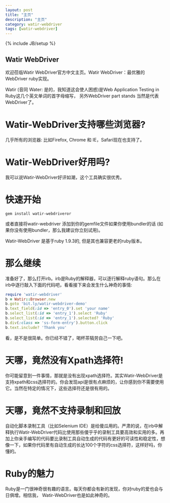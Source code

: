 ```yaml
---
layout: post
title: "主页"
description: "主页"
category: watir-webdriver
tags: [watir-webdriver]
---
```

{% include JB/setup %}

Watir WebDriver
---------------
欢迎莅临Watir WebDriver官方中文主页。Watir WebDriver：最优雅的WebDriver ruby实现。

Watir (音同 Water: 是的，我知道这会使人困惑)是Web Application Testing in Ruby这几个英文单词的首字母缩写， 另外WebDriver part stands 当然是代表WebDriver了。

Watir-WebDriver支持哪些浏览器?
==============================
几乎所有的浏览器: 比如Firefox, Chrome 和 IE，Safari现在也支持了。

Watir-WebDriver好用吗?
======================
我可以说Watir-WebDriver好评如潮，这个工具确实很优秀。

快速开始
========
	gem install watir-webdriveror

或者直接将watir-webdriver 添加到你的gemfile文件如果你使用bundler的话 (如果你没有使用bundler，那么我建议你立刻试用)。

Watir-WebDriver 是基于ruby 1.9.3的, 但是其也兼容更老的ruby版本。

那么继续
========
准备好了，那么打开irb。irb是Ruby的解释器，可以逐行解释ruby语句。那么在irb中逐行敲入下面的代码吧，看看接下来会发生什么神奇的事情:

```ruby
require 'watir-webdriver'
b = Watir::Browser.new
b.goto 'bit.ly/watir-webdriver-demo'
b.text_field(:id => 'entry_0').set 'your name'
b.select_list(:id => 'entry_1').select 'Ruby'
b.select_list(:id => 'entry_1').selected? 'Ruby'
b.div(:class => 'ss-form-entry').button.click
b.text.include? 'Thank you'
```
看，是不是很简单。你已经不错了，喝杯茶犒劳自己一下吧。

天哪，竟然没有Xpath选择符!
==========================
你可能留意到一件事情，那就是没有出现xpath选择符。其实Watir-WebDriver是支持xpath和css选择符的。你会发现api是很有点麻烦的，让你感到你不需要使用它。当然在特定的情况下，这些选择符还是很有用的。

天哪，竟然不支持录制和回放
==========================
自动化脚本录制工具（比如Selenium IDE）是给傻瓜用的。严肃的说，在irb中解释执行Watir-WebDriver代码比使用那些傻乎乎的录制工具要高效和实用的多。再加上你亲手编写的代码要比录制工具自动生成的代码有更好的可读性和稳定性，想像一下，如果你代码里有自动生成的长达100个字符的css选择符，这样好吗，你懂的。

Ruby的魅力
==========
Ruby是一门很神奇很有趣的语言。每天你都会有新的发现，你对ruby的爱也会与日俱增。相信我， Watir-WebDriver也是如此神奇的。

